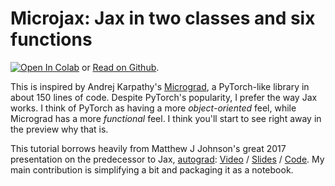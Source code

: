 # Microjax: Jax in two classes and six functions

<a target="_blank" href="https://colab.research.google.com/github/joelburget/microjax/blob/main/tutorial.ipynb"><img src="https://colab.research.google.com/assets/colab-badge.svg" alt="Open In Colab"/></a> or <a href="https://github.com/joelburget/microjax/blob/main/tutorial.ipynb">Read on Github</a>.

This is inspired by Andrej Karpathy's [Micrograd](https://github.com/karpathy/micrograd/tree/master), a PyTorch-like library in about 150 lines of code. Despite PyTorch's popularity, I prefer the way Jax works. I think of PyTorch as having a more _object-oriented_ feel, while Micrograd has a more _functional_ feel. I think you'll start to see right away in the preview why that is.

This tutorial borrows heavily from Matthew J Johnson's great 2017 presentation on the predecessor to Jax, [autograd](https://github.com/hips/autograd): [Video](https://videolectures.net/videos/deeplearning2017_johnson_automatic_differentiation) / [Slides](https://www.cs.toronto.edu/~duvenaud/talks/Johnson-Automatic-Differentiation.pdf) / [Code](https://github.com/mattjj/autodidact). My main contribution is simplifying a bit and packaging it as a notebook.
